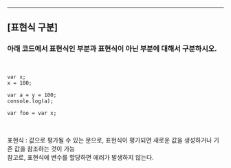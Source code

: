
<br>

***
## **[표현식 구분]**
### **아래 코드에서 표현식인 부분과 표현식이 아닌 부분에 대해서 구분하시오.**

<br>

```JS
var x;
x = 100;
```
```JS
var a = y = 100;
console.log(a);
```
```JS
var foo = var x;
```

<br>

표현식 : 값으로 평가될 수 있는 문으로, 표현식이 평가되면 새로운 값을 생성하거나 기존 값을 참조하는 것이 가능<br>
참고로, 표현식에 변수를 할당하면 에러가 발생하지 않는다. <br>